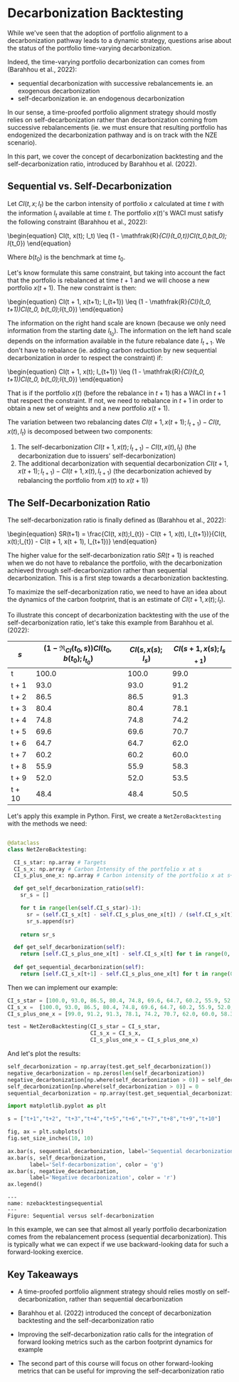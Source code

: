 # Decarbonization Backtesting

While we've seen that the adoption of portfolio alignment to a decarbonization pathway leads to a dynamic strategy, questions arise about the status of the portfolio time-varying decarbonization.

Indeed, the time-varying portfolio decarbonization can comes from (Barahhou et al., 2022):
- sequential decarbonization with successive rebalancements ie. an exogenous decarbonization
- self-decarbonization ie. an endogenous decarbonization

In our sense, a time-proofed portfolio alignment strategy should mostly relies on self-decarbonization rather than decarbonization coming from successive rebalancements (ie. we must ensure that resulting portfolio has endogenized the decarbonization pathway and is on track with the NZE scenario).

In this part, we cover the concept of decarbonization backtesting and the self-decarbonization ratio, introduced by Barahhou et al. (2022). 

## Sequential vs. Self-Decarbonization

Let $CI(t,x;I_t)$ be the carbon intensity of portfolio $x$ calculated at time $t$ with the information $I_t$ available at time $t$. The portfolio $x(t)$'s WACI must satisfy the following constraint (Barahhou et al., 2022):

\begin{equation}
CI(t, x(t); I_t) \leq (1 - \mathfrak{R}_{CI}(t_0,t))CI(t_0,b(t_0); I_{t_0})
\end{equation}

Where $b(t_0)$ is the benchmark at time $t_0$. 

Let's know formulate this same constraint, but taking into account the fact that the portfolio is rebalanced at time $t+1$ and we will choose a new portfolio $x(t+1)$. The new constraint is then:

\begin{equation}
CI(t + 1, x(t+1); I_{t+1}) \leq (1 - \mathfrak{R}_{CI}(t_0, t+1))CI(t_0, b(t_0);I_{t_0})
\end{equation}

The information on the right hand scale are known (because we only need information from the starting date $I_{t_0}$). The information on the left hand scale depends on the information available in the future rebalance date $I_{t+1}$. We don't have to rebalance (ie. adding carbon reduction by new sequential decarbonization in order to respect the constraint) if:

\begin{equation}
CI(t + 1, x(t); I_{t+1}) \leq (1 - \mathfrak{R}_{CI}(t_0, t+1))CI(t_0, b(t_0);I_{t_0})
\end{equation}

That is if the portfolio $x(t)$ (before the rebalance in $t+1$) has a WACI in $t+1$ that respect the constraint. If not, we need to rebalance in $t+1$ in order to obtain a new set of weights and a new portfolio $x(t+1)$.

The variation between two rebalancing dates $CI(t+1, x(t + 1);I_{t+1}) - CI(t, x(t), I_t)$ is decomposed between two components:

1. The self-decarbonization $CI(t+1, x(t);I_{t+1}) - CI(t, x(t), I_t)$ (the decarbonization due to issuers' self-decarbonization)
2. The additional decarbonization with sequential decarbonization $CI(t+1, x(t + 1);I_{t+1}) - CI(t + 1, x(t), I_{t+1})$ (the decarbonization achieved by rebalancing the portfolio from $x(t)$ to $x(t+1)$)


## The Self-Decarbonization Ratio

The self-decarbonization ratio is finally defined as (Barahhou et al., 2022):

\begin{equation}
SR(t+1) = \frac{CI(t, x(t);I_{t}) - CI(t + 1, x(t), I_{t+1})}{CI(t, x(t);I_{t}) - CI(t + 1, x(t + 1), I_{t+1})}
\end{equation}

The higher value for the self-decarbonization ratio $SR(t+1)$ is reached when we do not have to rebalance the portfolio, with the decarbonization achieved through self-decarbonization rather than sequential decarbonization. This is a first step towards a decarbonization backtesting. 

To maximize the self-decarbonization ratio, we need to have an idea about the dynamics of the carbon footprint, that is an estimate of $CI(t+1, x(t); I_t)$.

To illustrate this concept of decarbonization backtesting with the use of the self-decarbonization ratio, let's take this example from Barahhou et al. (2022):

| $s$  | $(1 - \mathfrak{R}_{CI}(t_0, s))CI(t_0, b(t_0);I_{t_0})$ | $CI(s, x(s); I_s)$ | $CI(s + 1, x(s); I_{s+1})$ |   
|---|---|---|---|
|t| 100.0  | 100.0  | 99.0  |  
|t + 1| 93.0  | 93.0  | 91.2  | 
|t + 2| 86.5  | 86.5  | 91.3  | 
|t + 3| 80.4  | 80.4  | 78.1  | 
|t + 4| 74.8  | 74.8  | 74.2  | 
|t + 5| 69.6  | 69.6  | 70.7  | 
|t + 6| 64.7  | 64.7  | 62.0  | 
|t + 7| 60.2  | 60.2  | 60.0  | 
|t + 8| 55.9  | 55.9  | 58.3  | 
|t + 9| 52.0  | 52.0  | 53.5  | 
|t + 10| 48.4  | 48.4  | 50.5  | 

Let's apply this example in Python. First, we create a `NetZeroBacktesting` with the methods we need:
```Python

@dataclass 
class NetZeroBacktesting:

  CI_s_star: np.array # Targets
  CI_s_x: np.array # Carbon Intensity of the portfolio x at s
  CI_s_plus_one_x: np.array # Carbon intensity of the portfolio x at s+1

  def get_self_decarbonization_ratio(self):
    sr_s = []

    for t in range(len(self.CI_s_star)-1):
      sr = (self.CI_s_x[t] - self.CI_s_plus_one_x[t]) / (self.CI_s_x[t] - self.CI_s_x[t+1])
      sr_s.append(sr)
    
    return sr_s

  def get_self_decarbonization(self):
    return [self.CI_s_plus_one_x[t] - self.CI_s_x[t] for t in range(0, len(self.CI_s_x) - 1)]
    
  def get_sequential_decarbonization(self):
    return [self.CI_s_x[t+1] - self.CI_s_plus_one_x[t] for t in range(0, len(self.CI_s_x)-1)]
```

Then we can implement our example:
```Python
CI_s_star = [100.0, 93.0, 86.5, 80.4, 74.8, 69.6, 64.7, 60.2, 55.9, 52.0, 48.4]
CI_s_x =  [100.0, 93.0, 86.5, 80.4, 74.8, 69.6, 64.7, 60.2, 55.9, 52.0, 48.4]
CI_s_plus_one_x = [99.0, 91.2, 91.3, 78.1, 74.2, 70.7, 62.0, 60.0, 58.3, 53.5, 50.5]

test = NetZeroBacktesting(CI_s_star = CI_s_star,
                          CI_s_x = CI_s_x,
                          CI_s_plus_one_x = CI_s_plus_one_x)
```

And let's plot the results:

```Python
self_decarbonization = np.array(test.get_self_decarbonization())
negative_decarbonization = np.zeros(len(self_decarbonization))
negative_decarbonization[np.where(self_decarbonization > 0)] = self_decarbonization[np.where(self_decarbonization > 0)]
self_decarbonization[np.where(self_decarbonization > 0)] = 0
sequential_decarbonization = np.array(test.get_sequential_decarbonization())

import matplotlib.pyplot as plt 

s = ["t+1","t+2", "t+3","t+4","t+5","t+6","t+7","t+8","t+9","t+10"]

fig, ax = plt.subplots()
fig.set_size_inches(10, 10)

ax.bar(s, sequential_decarbonization, label='Sequential decarbonization', color ='b')
ax.bar(s, self_decarbonization,
       label='Self-decarbonization', color = 'g')
ax.bar(s, negative_decarbonization,
       label='Negative decarbonization', color = 'r')
ax.legend()
```

```{figure} nzebacktestingsequential.png
---
name: nzebacktestingsequential
---
Figure: Sequential versus self-decarbonization
```

In this example, we can see that almost all yearly portfolio decarbonization comes from the rebalancement process (sequential decarbonization). This is typically what we can expect if we use backward-looking data for such a forward-looking exercice.

## Key Takeaways 

- A time-proofed portfolio alignment strategy should relies mostly on self-decarbonization, rather than sequential decarbonization

- Barahhou et al. (2022) introduced the concept of decarbonization backtesting and the self-decarbonization ratio

- Improving the self-decarbonization ratio calls for the integration of forward looking metrics such as the carbon footprint dynamics for example

- The second part of this course will focus on other forward-looking metrics that can be useful for improving the self-decarbonization ratio